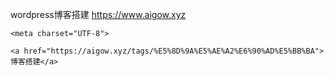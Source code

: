 wordpress博客搭建 https://www.aigow.xyz

<!DOCTYPE html>

 

<head>

    <meta charset="UTF-8">

</head>

<html>

 

<body>

    <a href="https://aigow.xyz/tags/%E5%8D%9A%E5%AE%A2%E6%90%AD%E5%BB%BA">博客搭建</a>
    

</table>

</body>

 

</html>

